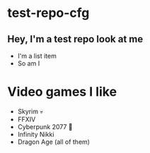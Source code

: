 # test-repo-cfg

## Hey, I'm a test repo look at me 

- I'm a list item
- So am I

# Video games I like
- Skyrim :skull:
- FFXIV
- Cyberpunk 2077 :japanese_ogre:
- Infinity Nikki
- Dragon Age (all of them)




